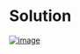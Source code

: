 # Solution

<a href="https://ibb.co/vZPbvmF"><img src="https://i.ibb.co/PwhRz4L/image.png" alt="image" border="0" /></a>
